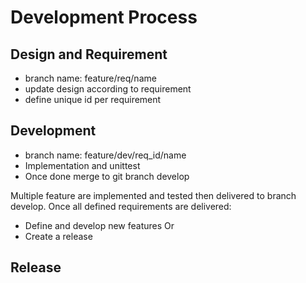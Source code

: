 # Development Process

## Design and Requirement
- branch name: feature/req/name
- update design according to requirement
- define unique id per requirement

## Development
- branch name: feature/dev/req_id/name
- Implementation and unittest
- Once done merge to git branch develop

Multiple feature are implemented and tested then delivered to branch develop.
Once all defined requirements are delivered:
- Define and develop new features
Or
- Create a release

## Release

